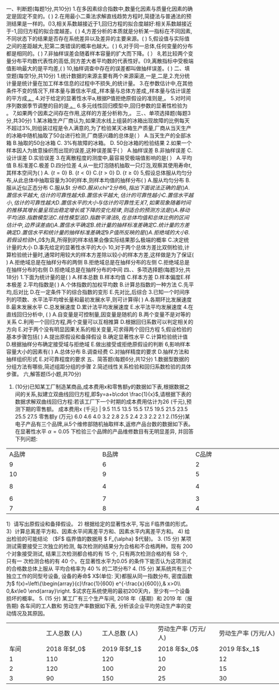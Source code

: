 一、判断题(每题1分,共10分)
 1.在多因素综合指数中,数量化因素与质量化因素的确定是固定不变的。(         )
 2.在用最小二乘法求解直线趋势方程时,简捷法与普通法的预测结果是一样的。()3,相关系数越接近于1,回归方程的拟合度越好:相关系数越接近于-1,回归方程的拟合度越差。(        )
 4,方差分析的本质就是分析某一指标在不同因素,不同状态下的结果是否存在系统差异以及差异的主要来源。(       )
 5,假设值与实际值之间的差距越大,犯第二类错误的概率也越大。(     )
 6,对于同一总体,任何变量的分布都是相同的。(       )
 7.非抽样误差会随着样本容量的扩大而下降。(      ）
 8,若比较两个变量分布平均数代表性的高低,则方差大者平均数的代表性好。()9,离散指标中受极端值影响最大的是平均差,(       )
 10,抽样调查中存在的误差都叫做抽样误差。(       )
 二、填空题(每空1分,共10分)
 1.统计数据的来源主要有两个来源渠道,一是<u>                     </u>二是<u>                      </u>
 2.充分统计量是统计量在加工样本信息的过程中不损失<u>                     </u>的统计量。
 3.在参数估计中,在其他条件不变的情况下,样本量与置信水平成<u>                     </u>,样本量与总体方差成<u>                     </u>,样本量与估计误差的平方成<u>                     。</u>
 4.对于给定的显著性水平a,根据P值拒绝原假设的准则是<u>                     </u>。
 5.对时间序列数据季节调整的目的是<u>                     。</u>
 6.多元线性回归模型中,回归参数的显著性检验为<u>                     </u>。
 7,如果两个因素之间存在作用,这样的方差分析称为<u>                     </u>。
 三、、单项选择题(每题3分,共30分)
 1.某冰箱生产厂商认为,如果流水线上组装的冰箱出现故障的比例每天不超过3%,则组装过程是令人满意的,为了检验某天冰箱生产质量,厂商从当天生产的冰箱中随机抽取了50台进行检测,厂商感兴趣的总体是(    ）
 A.当天生产的全部冰箱
 B.抽取的50台冰箱
 C. 3%有故障的冰箱。
 D. 50台冰箱的检验结果
 2.如果一个样本因人为故意操织而出现的误差,这种误差属于(       ）
 A.抽样误差 B.非抽样误差 C.设计误差 D.实验误差
 3.在离散程度的测度中,最容易受极端值影响的是(             ）
 A.平均值 B.标准差C.极差 D.四分位差
 4,从一批灯泡随机抽取一只灯泡,观察其使用寿命$t$,其样本空间为(         )
  A. $\{t=0 \}$
 B. $\{t<0 \}$
  C.$\{t>0 \}$
  D. $\{t\ge0 \}$
 5,假设总体服从均匀分布,从此总体中抽取容量为30的样本,则样本均值的抽样分布(       )
 A.服从均匀分布
 B.服从近似正态分布
 C.服从$t
$分布
 D.服从$\chi^2$分布
 6,指出下面说法正确的是(         )
 A.置信水平越大,估计的可靠性越大 
 B.置信水平越大,估计的可靠性越小
 C.置信水平越小,估计的可靠性越大
 D.置信水平的大小与估计的可靠性无关
 7,如果现象随着时间的推移其增长量呈现出稳定增长或下降的变化规律,则适合的预测方法是(       )
 A.移动平均法 B.指数模型法 C.线性模型法D.指数平滑法
 8,在总体均值和总体比例的区间估计中,边界误差由(       )
 A.置信水平确定
 B.统计量的抽样标准差确定
 C.统计量的方差确定 
 D.置信水平和统计量的抽样标准差确定
 9. P值所反映的是(        )
 A.拒绝域的大小
 B.若假设检验$H_0$为真,所得到的样本结果会像实际结果那么极端的概率
 C.决定统计量的大小
 D.事先给定的显著性水平的大小
 10,对于两个总体方差比双侧检验,计算检验统计量时,通常时用较大的样本方差除以较小的样本方差,这样做是为了保证(       )
 A.拒绝域总是在抽样分布的两侧 
 B.拒绝域总是在抽样分布的左侧
 C.拒绝域总是在抽样分布的右侧 
 D.拒绝域总是在抽样分布的中间
 四、、多项选择题(每题3分,共18分)
 1.下面为统计量的是(        )
 A.样本总数 B.样本均值 C.样本方差 D.样本偏度E.样本极差
 2.平均指数是(           )
 A.个体指数的加权平均数
 B.计算总指数的一种方法 
 C.先平均,后对比
 D.在一定条件下的综合指数的变形
 E.先对比,后综合
 3.已知一个时间序列的项数、水平法平均增长量和最初发展水平,则可计算得(        )
 A.各期环比发展速度 
 B.最末发展水平
 C.总发展速度
 D.累计法平均发展速度 
 E.水平法平均发展速度
 4.在直线回归分析中, (          )
 A.自变量是可控制量,因变量是随机的
 B.两个变量不是对等的关系
 C.利用一个回归方程,两个变量可以互相推算
 D.根据回归系数可以判定相关的方向
 E.对于两个没有明显因果关系的相关变量,可求得两个回归方程
 5,假设检验的基本步骤包括(         )
 A.提出原假设和备择假设 
 B.确定显著性水平
 C.计算检验统计值
 D.根据抽样分布确定接受域与拒绝域
 E.做出接受或拒绝原假设的判断
 6,影响样本容量大小的因素有(        )
 A.总体分布 
 B.调查经费 
 C.对抽样精度的要求
 D.抽样方法和抽样组织形式
 E.对可靠程度的要求
 五、简答题(每题6分,共12分)
 1.数据型数据的分组方法有哪些,简述组距分组的步骤
 2.简述线性关系检验和回归系数检验的具体步骤。
 六,解答题(5小题,共70分)
 1. (10分)已知某工厂制造某商品,成本费用x和零售额y的数据如下表,根据数据之间的关系,拟建立双曲线回归方程,即$y=a+b\cdot \frac{1}{x}$,请根据下表的数据求解双曲线回归方程:若该工厂下一个时期的成本费用估计为26 (千元),预测下期的零售额。
 成本费用x (千元) |   9.5 	11.5	13.5     15.5	    17.5 	   19.5 	  21.5 	 23.5	 25.5	 27.5
 零售额y (万元)         6.0	4.6	 	  4.0	3.2	      2.8	     2.5	   2.4 	  2.3 	  2.2 	  2.1
 2.(15分)某电子产品有三个品牌,从5个维修部随机抽取样本,返修产品台数的数据如下表。在显著性水平  $\alpha=0.05$  下检验三个品牌的产品维修数目有无明显差异, 并回答下列问题:
 <table data-lake-id="C4Vlp" id="C4Vlp" width-mode="contain" class="lake-table" style="width: 750px"><colgroup><col width="250"><col width="250"><col width="250"></colgroup><tbody><tr data-lake-id="u32862005" id="u32862005"><td data-lake-id="ubeb2b5a3" id="ubeb2b5a3">A品牌
 </td><td data-lake-id="u57d20254" id="u57d20254">B品牌
 </td><td data-lake-id="u7c2300cc" id="u7c2300cc">C品牌
 </td></tr><tr data-lake-id="ued861479" id="ued861479"><td data-lake-id="uad158f33" id="uad158f33">9
 </td><td data-lake-id="ua2f45cd3" id="ua2f45cd3">6
 </td><td data-lake-id="u195dec15" id="u195dec15">2
 </td></tr><tr data-lake-id="u7a1d6559" id="u7a1d6559"><td data-lake-id="u016051dd" id="u016051dd">10
 </td><td data-lake-id="u31478211" id="u31478211">9
 </td><td data-lake-id="u7e1c3e66" id="u7e1c3e66">5
 </td></tr><tr data-lake-id="u2d69eaa4" id="u2d69eaa4" style="height: 40px"><td data-lake-id="uf856b3d1" id="uf856b3d1">8
 </td><td data-lake-id="ue40b14f4" id="ue40b14f4">4
 </td><td data-lake-id="u8f6d7120" id="u8f6d7120">4
 </td></tr><tr data-lake-id="ud0ec7f9e" id="ud0ec7f9e"><td data-lake-id="u826ca15c" id="u826ca15c">6
 </td><td data-lake-id="u1e41d192" id="u1e41d192">7
 </td><td data-lake-id="u3e391bf9" id="u3e391bf9">3
 </td></tr><tr data-lake-id="u100da709" id="u100da709"><td data-lake-id="ubdaf8495" id="ubdaf8495">7
 </td><td data-lake-id="u2fc8b70b" id="u2fc8b70b">8
 </td><td data-lake-id="u1267bc86" id="u1267bc86">4
 </td></tr></tbody></table>1）请写出原假设和备择假设。
 2) 根据给定的显著性水平, 写出 F临界值的形式。
 3）计算总离差平方和、因素水平间离差平方和、因素水平内离差平方和。
 4) 给出检验的可能结论 （$F$  临界值的数据用 $ F_{\alpha}  $代替)。
 3. (15 分) 某项测试需要接受三次独立的检测, 每次检测的结果分为合格和不合格两种。现有 200 个对象接受测试, 结果三次检测都合格的有 15 个, 只有两次检测合格的有 58 个, 只有一 次检测合格的有 40 个。在显著性水平为0.05  的条件下能否认为这项测试的合格数总体上服从 平均合格率为  40 %  的二项分布?
 4. (15 分) 某系统共有三个独立工作的同型号设备, 设备的寿命$ X$(单位: 天)都服从同一指数分布, 密度函数为$  f(x)=\left\{\begin{array}{c}\frac{1}{600} e^{-\frac{x}{600}},& x>0\\
0,&x\le0
\end{array}\right. $试求在系统使用的最初200天内，至少有一个设备损坏的概率。
 5. (15 分) 某工厂有三个生产车间, 2018 年（基期）和 2019 年（报告期) 各车间的工人数和 劳动生产率数据如下表, 分析该企业平均劳动生产率的变动情况及其原因。
 <table data-lake-id="VbvxT" id="VbvxT" width-mode="contain" class="lake-table" style="width: 734px"><colgroup><col width="99"><col width="150"><col width="150"><col width="164"><col width="171"></colgroup><tbody><tr data-lake-id="u9f826175" id="u9f826175"><td data-lake-id="u6eff3a5f" id="u6eff3a5f">

 </td><td data-lake-id="u6169f7b5" id="u6169f7b5">工人总数 (人) 
 </td><td data-lake-id="uf500dd43" id="uf500dd43">工人总数 (人)
 </td><td data-lake-id="u135566c4" id="u135566c4">劳动生产率 (万元/人)
 </td><td data-lake-id="u929fe0f5" id="u929fe0f5">劳动生产率 (万元/人)
 </td></tr><tr data-lake-id="ua63747a4" id="ua63747a4"><td data-lake-id="ue29aded5" id="ue29aded5">车间
 </td><td data-lake-id="u16cd7f6f" id="u16cd7f6f">2018 年$f_0$​
 </td><td data-lake-id="u1b4323fd" id="u1b4323fd">2019 年$f_1$
 </td><td data-lake-id="ue5079c6a" id="ue5079c6a">2018 年$x_0$​
 </td><td data-lake-id="u720338eb" id="u720338eb">2019 年$x_1$
 </td></tr><tr data-lake-id="uccf3fb4c" id="uccf3fb4c"><td data-lake-id="u65cda386" id="u65cda386">1
 </td><td data-lake-id="uf3d73326" id="uf3d73326">110
 </td><td data-lake-id="u0e6aa2a3" id="u0e6aa2a3">120
 </td><td data-lake-id="u8cb20f5c" id="u8cb20f5c">10
 </td><td data-lake-id="ucb1f1ecf" id="ucb1f1ecf">12
 </td></tr><tr data-lake-id="u0299bbee" id="u0299bbee"><td data-lake-id="u8419ec55" id="u8419ec55">2
 </td><td data-lake-id="uab75d2fd" id="uab75d2fd">120
 </td><td data-lake-id="ufba29e0d" id="ufba29e0d">100
 </td><td data-lake-id="u1b41063a" id="u1b41063a">20
 </td><td data-lake-id="u814211a3" id="u814211a3">15
 </td></tr><tr data-lake-id="u8fb9c214" id="u8fb9c214"><td data-lake-id="u0a6f03a7" id="u0a6f03a7">3
 </td><td data-lake-id="uc41393c1" id="uc41393c1">90
 </td><td data-lake-id="u60111dd5" id="u60111dd5">150
 </td><td data-lake-id="ubc8b75f2" id="ubc8b75f2">25
 </td><td data-lake-id="uc52f4a48" id="uc52f4a48">30
 </td></tr></tbody></table>